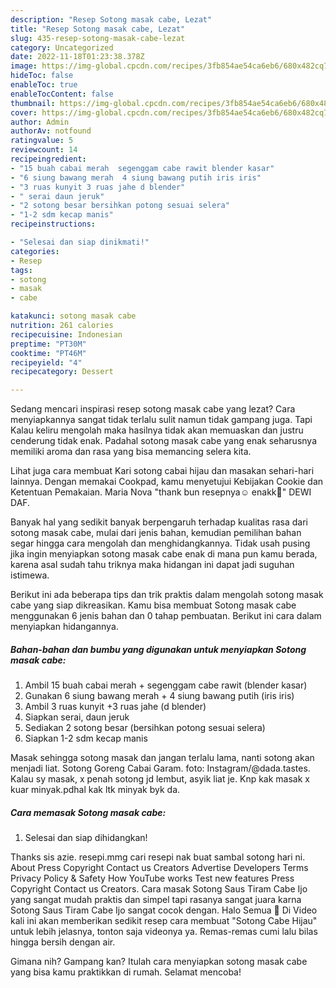 ```yaml
---
description: "Resep Sotong masak cabe, Lezat"
title: "Resep Sotong masak cabe, Lezat"
slug: 435-resep-sotong-masak-cabe-lezat
category: Uncategorized
date: 2022-11-18T01:23:38.378Z
image: https://img-global.cpcdn.com/recipes/3fb854ae54ca6eb6/680x482cq70/sotong-masak-cabe-foto-resep-utama.jpg
hideToc: false
enableToc: true
enableTocContent: false
thumbnail: https://img-global.cpcdn.com/recipes/3fb854ae54ca6eb6/680x482cq70/sotong-masak-cabe-foto-resep-utama.jpg
cover: https://img-global.cpcdn.com/recipes/3fb854ae54ca6eb6/680x482cq70/sotong-masak-cabe-foto-resep-utama.jpg
author: Admin
authorAv: notfound
ratingvalue: 5
reviewcount: 14
recipeingredient:
- "15 buah cabai merah  segenggam cabe rawit blender kasar"
- "6 siung bawang merah  4 siung bawang putih iris iris"
- "3 ruas kunyit 3 ruas jahe d blender"
- " serai daun jeruk"
- "2 sotong besar bersihkan potong sesuai selera"
- "1-2 sdm kecap manis"
recipeinstructions:

- "Selesai dan siap dinikmati!"
categories:
- Resep
tags:
- sotong
- masak
- cabe

katakunci: sotong masak cabe 
nutrition: 261 calories
recipecuisine: Indonesian
preptime: "PT30M"
cooktime: "PT46M"
recipeyield: "4"
recipecategory: Dessert

---
```



Sedang mencari inspirasi resep sotong masak cabe yang lezat? Cara menyiapkannya sangat tidak terlalu sulit namun tidak gampang juga. Tapi Kalau keliru mengolah maka hasilnya tidak akan memuaskan dan justru cenderung tidak enak. Padahal sotong masak cabe yang enak seharusnya memiliki aroma dan rasa yang bisa memancing selera kita.


Lihat juga cara membuat Kari sotong cabai hijau dan masakan sehari-hari lainnya. Dengan memakai Cookpad, kamu menyetujui Kebijakan Cookie dan Ketentuan Pemakaian. Maria Nova &#34;thank bun resepnya☺️ enakk🥰&#34; DEWI DAF.

Banyak hal yang sedikit banyak berpengaruh terhadap kualitas rasa dari sotong masak cabe, mulai dari jenis bahan, kemudian pemilihan bahan segar hingga cara mengolah dan menghidangkannya. Tidak usah pusing jika ingin menyiapkan sotong masak cabe enak di mana pun kamu berada, karena asal sudah tahu triknya maka hidangan ini dapat jadi suguhan istimewa.


Berikut ini ada beberapa tips dan trik praktis dalam mengolah sotong masak cabe yang siap dikreasikan. Kamu bisa membuat Sotong masak cabe menggunakan 6 jenis bahan dan 0 tahap pembuatan. Berikut ini cara dalam menyiapkan hidangannya.

<!--inarticleads1-->

##### Bahan-bahan dan bumbu yang digunakan untuk menyiapkan Sotong masak cabe:

1. Ambil 15 buah cabai merah + segenggam cabe rawit (blender kasar)
1. Gunakan 6 siung bawang merah + 4 siung bawang putih (iris iris)
1. Ambil 3 ruas kunyit +3 ruas jahe (d blender)
1. Siapkan  serai, daun jeruk
1. Sediakan 2 sotong besar (bersihkan potong sesuai selera)
1. Siapkan 1-2 sdm kecap manis


Masak sehingga sotong masak dan jangan terlalu lama, nanti sotong akan menjadi liat. Sotong Goreng Cabai Garam. foto: Instagram/@dada.tastes. Kalau sy masak, x penah sotong jd lembut, asyik liat je. Knp kak masak x kuar minyak.pdhal kak ltk minyak byk da. 

<!--inarticleads2-->

##### Cara memasak Sotong masak cabe:


1. Selesai dan siap dihidangkan!

Thanks sis azie. resepi.mmg cari resepi nak buat sambal sotong hari ni. About Press Copyright Contact us Creators Advertise Developers Terms Privacy Policy &amp; Safety How YouTube works Test new features Press Copyright Contact us Creators. Cara masak Sotong Saus Tiram Cabe Ijo yang sangat mudah praktis dan simpel tapi rasanya sangat juara karna Sotong Saus Tiram Cabe Ijo sangat cocok dengan. Halo Semua 👋 Di Video kali ini akan memberikan sedikit resep cara membuat &#34;Sotong Cabe Hijau&#34; untuk lebih jelasnya, tonton saja videonya ya. Remas-remas cumi lalu bilas hingga bersih dengan air. 

Gimana nih? Gampang kan? Itulah cara menyiapkan sotong masak cabe yang bisa kamu praktikkan di rumah. Selamat mencoba!
